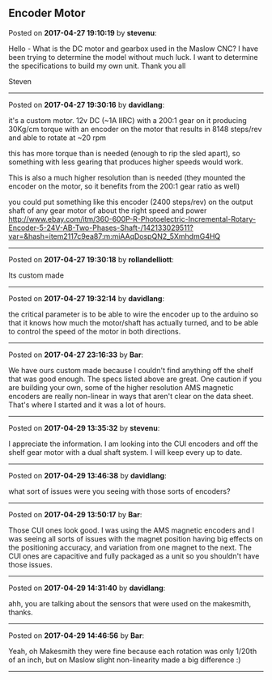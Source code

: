 ## Encoder Motor
Posted on **2017-04-27 19:10:19** by **stevenu**:

Hello - What is the DC motor and gearbox used in the Maslow CNC?  I have been trying to determine the model without much luck.  I want to determine the specifications to build my own unit.  Thank you all



Steven

---

Posted on **2017-04-27 19:30:16** by **davidlang**:

it's a custom motor. 12v DC (~1A IIRC) with a 200:1 gear on it producing 30Kg/cm torque with an encoder on the motor that results in 8148 steps/rev and able to rotate at ~20 rpm



this has more torque than is needed (enough to rip the sled apart), so something with less gearing that produces higher speeds would work.



This is also a much higher resolution than is needed (they mounted the encoder on the motor, so it benefits from the 200:1 gear ratio as well)



you could put something like this encoder (2400 steps/rev) on the output shaft of any gear motor of about the right speed and power http://www.ebay.com/itm/360-600P-R-Photoelectric-Incremental-Rotary-Encoder-5-24V-AB-Two-Phases-Shaft-/142133029511?var=&hash=item2117c9ea87:m:miAAqDospQN2_5XmhdmG4HQ

---

Posted on **2017-04-27 19:30:18** by **rollandelliott**:

Its custom made

---

Posted on **2017-04-27 19:32:14** by **davidlang**:

the critical parameter is to be able to wire the encoder up to the arduino so that it knows how much the motor/shaft has actually turned, and to be able to control the speed of the motor in both directions.

---

Posted on **2017-04-27 23:16:33** by **Bar**:

We have ours custom made because I couldn't find anything off the shelf that was good enough. The specs listed above are great. One caution if you are building your own, some of the higher resolution AMS magnetic encoders are really non-linear in ways that aren't clear on the data sheet. That's where I started and it was a lot of hours.

---

Posted on **2017-04-29 13:35:32** by **stevenu**:

I appreciate the information.  I am looking into the CUI encoders and off the shelf gear motor with a dual shaft system.  I will keep every up to date.

---

Posted on **2017-04-29 13:46:38** by **davidlang**:

what sort of issues were you seeing with those sorts of encoders?

---

Posted on **2017-04-29 13:50:17** by **Bar**:

Those CUI ones look good. I was using the AMS magnetic encoders and I was seeing all sorts of issues with the magnet position having big effects on the positioning accuracy, and variation from one magnet to the next. The CUI ones are capacitive and fully packaged as a unit so you shouldn't have those issues.

---

Posted on **2017-04-29 14:31:40** by **davidlang**:

ahh, you are talking about the sensors that were used on the makesmith, thanks.

---

Posted on **2017-04-29 14:46:56** by **Bar**:

Yeah, oh Makesmith they were fine because each rotation was only 1/20th of an inch, but on Maslow slight non-linearity made a big difference :)

---

